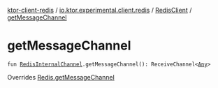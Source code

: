 [ktor-client-redis](../../index.md) / [io.ktor.experimental.client.redis](../index.md) / [RedisClient](index.md) / [getMessageChannel](./get-message-channel.md)

# getMessageChannel

`fun `[`RedisInternalChannel`](../-redis-internal-channel.md)`.getMessageChannel(): ReceiveChannel<`[`Any`](https://kotlinlang.org/api/latest/jvm/stdlib/kotlin/-any/index.html)`>`

Overrides [Redis.getMessageChannel](../-redis/get-message-channel.md)

